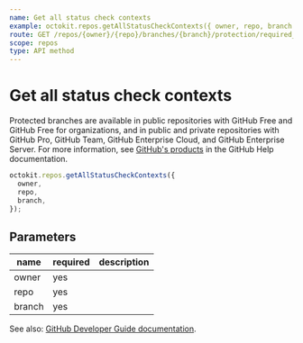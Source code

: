 ```yaml
---
name: Get all status check contexts
example: octokit.repos.getAllStatusCheckContexts({ owner, repo, branch })
route: GET /repos/{owner}/{repo}/branches/{branch}/protection/required_status_checks/contexts
scope: repos
type: API method
---
```


# Get all status check contexts

Protected branches are available in public repositories with GitHub Free and GitHub Free for organizations, and in public and private repositories with GitHub Pro, GitHub Team, GitHub Enterprise Cloud, and GitHub Enterprise Server. For more information, see [GitHub's products](https://docs.github.com/github/getting-started-with-github/githubs-products) in the GitHub Help documentation.

```js
octokit.repos.getAllStatusCheckContexts({
  owner,
  repo,
  branch,
});
```

## Parameters

<table>
  <thead>
    <tr>
      <th>name</th>
      <th>required</th>
      <th>description</th>
    </tr>
  </thead>
  <tbody>
    <tr><td>owner</td><td>yes</td><td>

</td></tr>
<tr><td>repo</td><td>yes</td><td>

</td></tr>
<tr><td>branch</td><td>yes</td><td>

</td></tr>
  </tbody>
</table>

See also: [GitHub Developer Guide documentation](https://developer.github.com/v3/repos/branches/#get-all-status-check-contexts).
